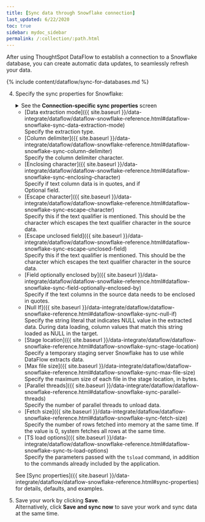 ```yaml
---
title: [Sync data through Snowflake connection]
last_updated: 6/22/2020
toc: true
sidebar: mydoc_sidebar
permalink: /:collection/:path.html
---
```

After using ThoughtSpot DataFlow to establish a connection to a Snowflake database, you can create automatic data updates, to seamlessly refresh your data.

{% include content/dataflow/sync-for-databases.md %}

4. Specify the sync properties for Snowflake:

   <details>
     <summary>See the <strong>Connection-specific sync properties</strong> screen</summary>
     <p><img src="../../images/dataflow-set-sync-properties-snowflake.png" alt="Connection-specific sync properties" /></p></details>

   * [Data extraction mode]({{ site.baseurl }}/data-integrate/dataflow/dataflow-snowflake-reference.html#dataflow-snowflake-sync-data-extraction-mode)<br/>Specify the extraction type.
   * [Column delimiter]({{ site.baseurl }}/data-integrate/dataflow/dataflow-snowflake-reference.html#dataflow-snowflake-sync-column-delimiter)<br/>Specify the column delimiter character.
   * [Enclosing character]({{ site.baseurl }}/data-integrate/dataflow/dataflow-snowflake-reference.html#dataflow-snowflake-sync-enclosing-character)<br/>Specify if text column data is in quotes, and if <br/>Optional field.
   * [Escape character]({{ site.baseurl }}/data-integrate/dataflow/dataflow-snowflake-reference.html#dataflow-snowflake-sync-escape-character)<br/>Specify this if the text qualifier is mentioned. This should be the character which escapes the text qualifier character in the source data.
   * [Escape unclosed field]({{ site.baseurl }}/data-integrate/dataflow/dataflow-snowflake-reference.html#dataflow-snowflake-sync-escape-unclosed-field)<br/>Specify this if the text qualifier is mentioned. This should be the character which escapes the text qualifier character in the source data.
   * [Field optionally enclosed by]({{ site.baseurl }}/data-integrate/dataflow/dataflow-snowflake-reference.html#dataflow-snowflake-sync-field-optionally-enclosed-by)<br/>Specify if the text columns in the source data needs to be enclosed in quotes.
   * [Null If]({{ site.baseurl }}/data-integrate/dataflow/dataflow-snowflake-reference.html#dataflow-snowflake-sync-null-if)<br/>Specify the string literal that indicates NULL value in the extracted data. During data loading, column values that match this string loaded as NULL in the target.
   * [Stage location]({{ site.baseurl }}/data-integrate/dataflow/dataflow-snowflake-reference.html#dataflow-snowflake-sync-stage-location)<br/>Specify a temporary staging server Snowflake has to use while DataFlow extracts data.
   * [Max file size]({{ site.baseurl }}/data-integrate/dataflow/dataflow-snowflake-reference.html#dataflow-snowflake-sync-max-file-size)<br/>Specify the maximum size of each file in the stage location, in bytes.
   * [Parallel threads]({{ site.baseurl }}/data-integrate/dataflow/dataflow-snowflake-reference.html#dataflow-snowflake-sync-parallel-threads)<br/>Specify the number of parallel threads to unload data.
   * [Fetch size]({{ site.baseurl }}/data-integrate/dataflow/dataflow-snowflake-reference.html#dataflow-snowflake-sync-fetch-size)<br/>Specify the number of rows fetched into memory at the same time. If the value is 0, system fetches all rows at the same time.
   * [TS load options]({{ site.baseurl }}/data-integrate/dataflow/dataflow-snowflake-reference.html#dataflow-snowflake-sync-ts-load-options)<br/>Specify the parameters passed with the <code>tsload</code> command, in addition to the commands already included by the application.

   See [Sync properties]({{ site.baseurl }}/data-integrate/dataflow/dataflow-snowflake-reference.html#sync-properties) for details, defaults, and examples.

5. Save your work by clicking **Save**.<br/>Alternatively, click **Save and sync now** to save your work and sync data at the same time.
